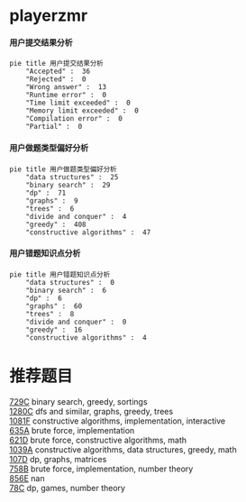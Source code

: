 # playerzmr

<!-- tabs:start -->



#### **用户提交结果分析**

```mermaid
pie title 用户提交结果分析
    "Accepted" :  36
    "Rejected" :  0
    "Wrong answer" :  13
    "Runtime error" :  0
    "Time limit exceeded" :  0
    "Memory limit exceeded" :  0
    "Compilation error" :  0
    "Partial" :  0
```

#### **用户做题类型偏好分析**

```mermaid
pie title 用户做题类型偏好分析
    "data structures" :  25
    "binary search" :  29
    "dp" :  71
    "graphs" :  9
    "trees" :  6
    "divide and conquer" :  4
    "greedy" :  408
    "constructive algorithms" :  47
```
#### **用户错题知识点分析**

```mermaid
pie title 用户错题知识点分析
    "data structures" :  0
    "binary search" :  6
    "dp" :  6
    "graphs" :  60
    "trees" :  8
    "divide and conquer" :  0
    "greedy" :  16
    "constructive algorithms" :  4
```



<!-- tabs:end -->
# 推荐题目
[729C](https://codeforces.com/contest/729/problem/C)		binary search,
                        greedy,
                        sortings		  
[1280C](https://codeforces.com/contest/1280/problem/C)		dfs and similar,
                        graphs,
                        greedy,
                        trees		  
[1081F](https://codeforces.com/contest/1081/problem/F)		constructive algorithms,
                        implementation,
                        interactive		  
[635A](https://codeforces.com/contest/635/problem/A)		brute force,
                        implementation		  
[621D](https://codeforces.com/contest/621/problem/D)		brute force,
                        constructive algorithms,
                        math		  
[1039A](https://codeforces.com/contest/1039/problem/A)		constructive algorithms,
                        data structures,
                        greedy,
                        math		  
[107D](https://codeforces.com/contest/107/problem/D)		dp,
                        graphs,
                        matrices		  
[758B](https://codeforces.com/contest/758/problem/B)		brute force,
                        implementation,
                        number theory		  
[856E](https://codeforces.com/contest/856/problem/E)		nan		  
[78C](https://codeforces.com/contest/78/problem/C)		dp,
                        games,
                        number theory		  
